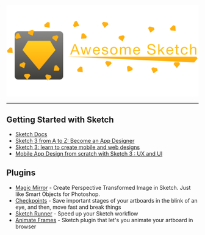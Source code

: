 <img src="https://raw.githubusercontent.com/BeautyDesign/Awesome-Sketch/master/Awesome%20Sketch%20Logo.png">

***
## Getting Started with Sketch
  * [Sketch Docs](http://www.sketchapp.com/learn)
  * [Sketch 3 from A to Z: Become an App Designer](https://www.udemy.com/learnsketch3)
  * [Sketch 3: learn to create mobile and web designs](https://www.udemy.com/learn-sketch-design)
  * [Mobile App Design from scratch with Sketch 3 : UX and UI](https://www.udemy.com/mobile-app-design-from-scratch)

## Plugins
 * [Magic Mirror](https://github.com/jamztang/MagicMirror) - Create Perspective Transformed Image in Sketch. Just like Smart Objects for Photoshop.
 * [Checkpoints](https://github.com/einancunlu/Checkpoints-Plugin-for-Sketch) - Save important stages of your artboards in the blink of an eye, and then, move fast and break things
 * [Sketch Runner](http://sketchrunner.com) - Speed up your Sketch workflow
 * [Animate Frames](https://github.com/mxaly/animate-frames) - Sketch plugin that let's you animate your artboard in browser
